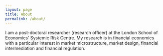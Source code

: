 ```yaml
---
layout: page
title: About
permalink: /about/
---
```


I am a post-doctoral researcher (research officer) at the London School of Economics' Systemic Risk Centre. My research is in financial economics with a particular interest in market microstructure, market design, financial intermediation and financial regulation.
